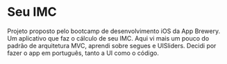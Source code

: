# Seu IMC

Projeto proposto pelo bootcamp de desenvolvimento iOS da App Brewery. Um aplicativo que faz o cálculo de seu IMC. Aqui vi mais um pouco do padrão de arquitetura MVC, aprendi sobre segues e UISliders. Decidi por fazer o app em português, tanto a UI como o código.
